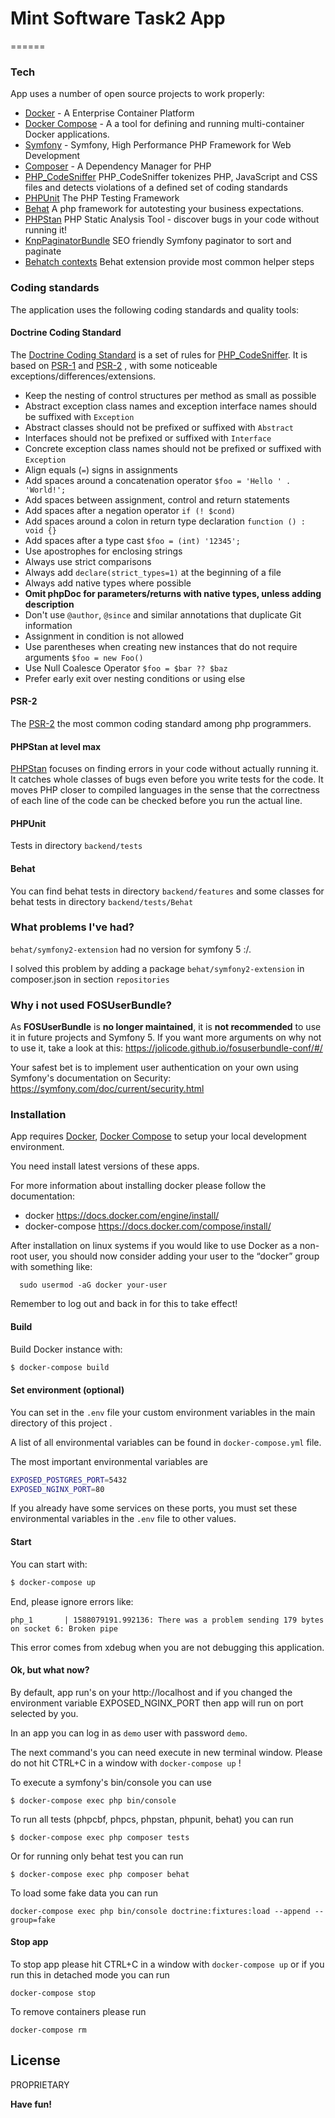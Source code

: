 # Mint Software Task2 App
======

### Tech

App uses a number of open source projects to work properly:

* [Docker]      - A Enterprise Container Platform
* [Docker Compose] - A a tool for defining and running multi-container Docker applications.
* [Symfony]  - Symfony, High Performance PHP Framework for Web Development
* [Composer]    - A Dependency Manager for PHP
* [PHP_CodeSniffer] PHP_CodeSniffer tokenizes PHP, JavaScript and CSS files and detects violations of a defined set of coding standards
* [PHPUnit] The PHP Testing Framework
* [Behat] A php framework for autotesting your business expectations.
* [PHPStan] PHP Static Analysis Tool - discover bugs in your code without running it!
* [KnpPaginatorBundle] SEO friendly Symfony paginator to sort and paginate
* [Behatch contexts] Behat extension provide most common helper steps

### Coding standards

The application uses the following coding standards and quality tools:
#### Doctrine Coding Standard
 The [Doctrine Coding Standard] is a set of rules for [PHP_CodeSniffer]. It is based on [PSR-1]
 and [PSR-2] , with some noticeable exceptions/differences/extensions.
 - Keep the nesting of control structures per method as small as possible
 - Abstract exception class names and exception interface names should be suffixed with ``Exception``
 - Abstract classes should not be prefixed or suffixed with ``Abstract``
 - Interfaces should not be prefixed or suffixed with ``Interface``
 - Concrete exception class names should not be prefixed or suffixed with ``Exception``
 - Align equals (``=``) signs in assignments
 - Add spaces around a concatenation operator ``$foo = 'Hello ' . 'World!';``
 - Add spaces between assignment, control and return statements
 - Add spaces after a negation operator ``if (! $cond)``
 - Add spaces around a colon in return type declaration ``function () : void {}``
 - Add spaces after a type cast ``$foo = (int) '12345';``
 - Use apostrophes for enclosing strings
 - Always use strict comparisons
 - Always add ``declare(strict_types=1)`` at the beginning of a file
 - Always add native types where possible
 - **Omit phpDoc for parameters/returns with native types, unless adding description**
 - Don't use ``@author``, ``@since`` and similar annotations that duplicate Git information
 - Assignment in condition is not allowed
 - Use parentheses when creating new instances that do not require arguments ``$foo = new Foo()``
 - Use Null Coalesce Operator ``$foo = $bar ?? $baz``
 - Prefer early exit over nesting conditions or using else
 
#### PSR-2
The [PSR-2] the most common coding standard among php programmers.
#### PHPStan at level max
[PHPStan] focuses on finding errors in your code without actually running it. It catches whole classes of bugs even before you write tests for the code. It moves PHP closer to compiled languages in the sense that the correctness of each line of the code can be checked before you run the actual line.
#### PHPUnit
Tests in directory `backend/tests`
#### Behat
You can find behat tests in directory `backend/features` and some classes for behat tests in directory `backend/tests/Behat`


### What problems I've had?
`behat/symfony2-extension` had no version for symfony 5 :/.

I solved this problem by adding a package `behat/symfony2-extension` in composer.json in section `repositories` 

### Why i not used FOSUserBundle?

As **FOSUserBundle** is **no longer maintained**, it is **not recommended** to use it in future projects and Symfony 5. If you want more arguments on why not to use it, take a look at this:
https://jolicode.github.io/fosuserbundle-conf/#/

Your safest bet is to implement user authentication on your own using Symfony's documentation on Security:
https://symfony.com/doc/current/security.html

### Installation

App requires [Docker], [Docker Compose] to setup your local development environment. 

You need install latest versions of these apps.

For more information about installing docker please follow the documentation:
* docker https://docs.docker.com/engine/install/
* docker-compose  https://docs.docker.com/compose/install/

After installation on linux systems if you would like to use Docker as a non-root user, you should now consider adding your user to the “docker” group with something like:
```
  sudo usermod -aG docker your-user
```
Remember to log out and back in for this to take effect!
 

#### Build

Build Docker instance with:

```sh
$ docker-compose build
```

#### Set environment (optional)

You can set in the `.env` file your custom environment variables in the main directory of this project .

A list of all environmental variables can be found in  `docker-compose.yml` file.

The most important environmental variables are 
```bash
EXPOSED_POSTGRES_PORT=5432
EXPOSED_NGINX_PORT=80
```

If you already have some services on these ports, you must set these environmental variables in the `.env` file to other values.

#### Start

You can start with:

```sh
$ docker-compose up 
```

End, please ignore errors like:
```
php_1       | 1588079191.992136: There was a problem sending 179 bytes on socket 6: Broken pipe
```
This error comes from xdebug when you are not debugging this application. 

#### Ok, but what now?

By default, app run's on your http://localhost and if you changed the environment variable EXPOSED_NGINX_PORT then app will run on  port selected by you.

In an app you can log in as `demo` user with password `demo`.

The next command's you can need execute  in new terminal window. 
Please do not hit CTRL+C in a window with `docker-compose up` !
 
To execute a symfony's bin/console you can use

```
$ docker-compose exec php bin/console
```

To run all tests (phpcbf, phpcs, phpstan, phpunit, behat) you can run

```
$ docker-compose exec php composer tests
``` 
Or for running only behat test you can run

```
$ docker-compose exec php composer behat
```

To load some fake data you can run
```
docker-compose exec php bin/console doctrine:fixtures:load --append --group=fake
```

#### Stop app

To stop app please hit CTRL+C in a window with `docker-compose up` or if you run this in detached mode
you can run  
```
docker-compose stop
```
To remove containers please run 
```
docker-compose rm
```

License
----

PROPRIETARY

**Have fun!**

[//]: # 

   [Symfony]: <http://symfony.com>
   [Docker]: <https://www.docker.com/>
   [Docker Compose]: <https://www.docker.com/>
   [PHPUnit]: <https://phpunit.de>
   [Composer]: <https://getcomposer.org>
   [PHP_CodeSniffer]:  <https://github.com/squizlabs/PHP_CodeSniffer>
   [PHPStan]:   <https://github.com/phpstan/phpstan>
   [Doctrine Coding Standard]:   <https://www.doctrine-project.org/projects/doctrine-coding-standard/en/6.0/reference/index.html#introduction>
   [PSR-2]: <https://www.php-fig.org/psr/psr-2/>
   [PSR-1]: <https://www.php-fig.org/psr/psr-1/>
   [PSR-12]: <https://www.php-fig.org/psr/psr-12/>
   [Behat]: <https://behat.org/>
   [Deptrac]: <https://github.com/sensiolabs-de/deptrac>
   [KnpPaginatorBundle]: <https://github.com/KnpLabs/KnpPaginatorBundle>
   [Behatch contexts]: https://github.com/Behatch/contexts 
    


